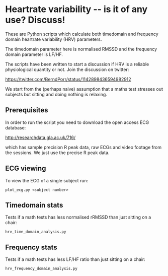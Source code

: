 # Heartrate variability -- is it of any use? Discuss!

These are Python scripts which calculate both
timedomain and frequency domain heartrate variability (HRV) parameters.

The timedomain parameter here is
normalised RMSSD and the frequency domain parameter
is LF/HF.

The scripts have been written to start a discussion
if HRV is a reliable physiological quantity or not. Join the discussion on twitter:

https://twitter.com/BerndPorr/status/1142898436594982912

We start from the (perhaps naive) assumption that a maths test stresses out subjects
but sitting and doing nothing is relaxing.

## Prerequisites

In order to run the script you need to download the open
access ECG database:

http://researchdata.gla.ac.uk/716/

which has sample precision R peak data, raw ECGs and
video footage from the sessions. We just use the precise R peak data.

## ECG viewing

To view the ECG of a single subject run:

```
plot_ecg.py <subject number>
```

## Timedomain stats

Tests if a math tests has less normalised rRMSSD than just sitting
on a chair:

```
hrv_time_domain_analysis.py
```

## Frequency stats

Tests if a math tests has less LF/HF ratio than just sitting
on a chair:

```
hrv_frequency_domain_analysis.py
```

